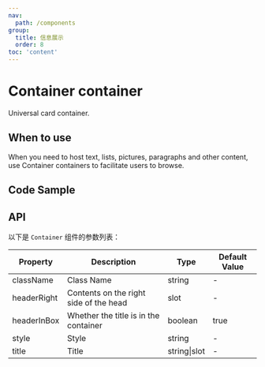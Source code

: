 ```yaml
---
nav:
  path: /components
group:
  title: 信息展示
  order: 8
toc: 'content'
---
```


# Container container

<!-- <code src="../../docs/components/compatibility.tsx" inline="true"></code> -->

Universal card container.

## When to use

When you need to host text, lists, pictures, paragraphs and other content, use Container containers to facilitate users to browse.

## Code Sample

<code src='../../demo/pages/Container/index'></code>

## API

以下是 `Container` 组件的参数列表：

| Property        | Description             | Type         | Default Value |
| ----------- | ---------------- | ------------ | ------ |
| className   | Class Name             | string       | -      |
| headerRight | Contents on the right side of the head     | slot         | -      |
| headerInBox | Whether the title is in the container | boolean      | true   |
| style       | Style             | string       | -      |
| title       | Title             | string\|slot | -      |
